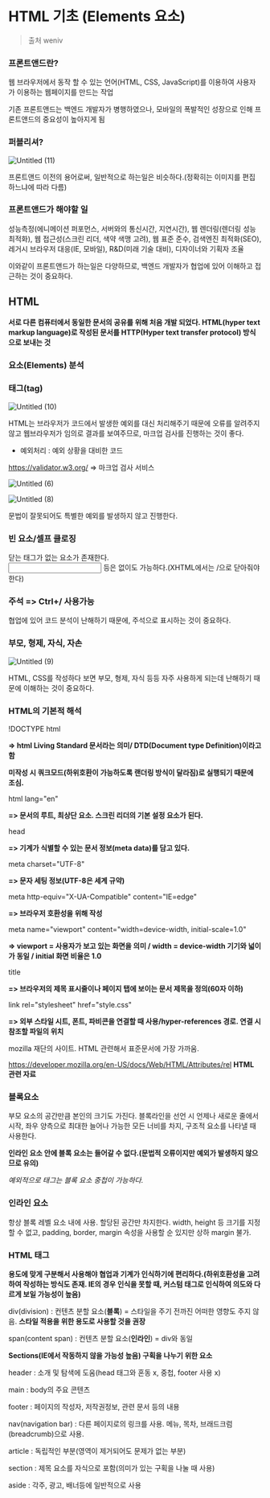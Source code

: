 # HTML 기초 (Elements 요소)
> 출처 weniv

### 프론트앤드란?

웹 브라우저에서 동작 할 수 있는 언어(HTML, CSS, JavaScript)를 이용하여 사용자가 이용하는 웹페이지를 만드는 작업

기존 프론트앤드는 백엔드 개발자가 병행하였으나, 모바일의 폭발적인 성장으로 인해 프론트앤드의 중요성이 높아지게 됨

### **퍼블리셔?**

![Untitled (11)](https://github.com/YoHanKi/BootCamp/assets/139758405/8424b97a-f9d4-42c8-a590-1b794c6adb82)


프론트앤드 이전의 용어로써, 일반적으로 하는일은 비슷하다.(정확히는 이미지를 편집하느냐에 따라 다름)

### **프론트앤드가 해야할 일**

성능측정(에니메이션 퍼포먼스, 서버와의 통신시간, 지연시간), 웹 렌더링(렌더링 성능 최적화), 웹 접근성(스크린 리더, 색약 색맹 고려), 웹 표준 준수, 검색엔진 최적화(SEO), 레거시 브라우저 대응(IE, 모바일), R&D(미래 기술 대비), 디자이너와 기획자 조율

이와같이 프론트앤드가 하는일은 다양하므로, 백엔드 개발자가 협업에 있어 이해하고 접근하는 것이 중요하다.

## **HTML**

**서로 다른 컴퓨터에서 동일한 문서의 공유를 위해 처음 개발 되었다. HTML(hyper text markup language)로 작성된 문서를 HTTP(Hyper text transfer protocol) 방식으로 보내는 것**

### 요소(Elements) 분석

### 태그(tag)

![Untitled (10)](https://github.com/YoHanKi/BootCamp/assets/139758405/af2daef4-9d15-488a-aba5-4e6acbfe0fd3)


HTML는 브라우저가 코드에서 발생한 예외를 대신 처리해주기 때문에 오류를 알려주지 않고 웹브라우저가 임의로 결과를 보여주므로, 마크업 검사를 진행하는 것이 좋다.

- 예외처리 : 예외 상황을 대비한 코드

https://validator.w3.org/ => 마크업 검사 서비스

![Untitled (6)](https://github.com/YoHanKi/BootCamp/assets/139758405/ae346230-e19f-4194-bf12-8e8f282d2c4a)


![Untitled (8)](https://github.com/YoHanKi/BootCamp/assets/139758405/a87aac56-7119-4b5c-a912-2f35ff71c90f)

문법이 잘못되어도 특별한 예외를 발생하지 않고 진행한다.

### **빈 요소/셀프 클로징**

닫는 태그가 없는 요소가 존재한다.<br><input><img> 등은 없이도 가능하다.(XHTML에서는 /으로 닫아줘야한다)

### **주석 => Ctrl+/ 사용가능**

협업에 있어 코드 분석이 난해하기 때문에, 주석으로 표시하는 것이 중요하다.

### **부모, 형제, 자식, 자손**

![Untitled (9)](https://github.com/YoHanKi/BootCamp/assets/139758405/2a67848d-3fdd-4ada-a166-78195eb6a2ad)


HTML, CSS를 작성하다 보면 부모, 형제, 자식 등등 자주 사용하게 되는데 난해하기 때문에 이해하는 것이 중요하다.

### **HTML의 기본적 해석**

!DOCTYPE html

**=> html Living Standard 문서라는 의미/ DTD(Document type Definition)이라고 함**

**미작성 시 쿼크모드(하위호환이 가능하도록 랜더링 방식이 달라짐)로 실행되기 때문에 조심.**

html lang="en"

**=> 문서의 루트, 최상단 요소. 스크린 리더의 기본 설정 요소가 된다.**

head

**=> 기계가 식별할 수 있는 문서 정보(meta data)를 담고 있다.**

meta charset="UTF-8"

**=> 문자 세팅 정보(UTF-8은 세계 규약)**

meta http-equiv="X-UA-Compatible" content="IE=edge"

**=> 브라우저 호환성을 위해 작성**

meta name="viewport" content="width=device-width, initial-scale=1.0"

**=> viewport = 사용자가 보고 있는 화면을 의미 / width = device-width 기기와 넓이가 동일 / initial 화면 비율은 1.0**

title

**=> 브라우저의 제목 표시줄이나 페이지 탭에 보이는 문서 제목을 정의(60자 이하)**

link rel="stylesheet" href="style.css"

**=> 외부 스타일 시트, 폰트, 파비콘을 연결할 때 사용/hyper-references 경로. 연결 시 참조할 파일의 위치**


mozilla 재단의 사이트. HTML 관련해서 표준문서에 가장 가까움.

https://developer.mozilla.org/en-US/docs/Web/HTML/Attributes/rel **HTML 관련 자료**

### **블록요소**

부모 요소의 공간만큼 본인의 크기도 가진다. 블록라인을 선언 시 언제나 새로운 줄에서 시작, 좌우 양측으로 최대한 늘어나 가능한 모든 너비를 차지, 구조적 요소를 나타낼 때 사용한다.

**인라인 요소 안에 블록 요소는 들어갈 수 없다.(문법적 오류이지만 예외가 발생하지 않으므로 유의)**

*예외적으로 <a> 태그는 블록 요소 중첩이 가능하다.*

### **인라인 요소**

항상 블록 레벨 요소 내에 사용. 할당된 공간만 차지한다. width, height 등 크기를 지정할 수 없고, padding, border, margin 속성을 사용할 순 있지만 상하 margin 불가.

### **HTML 태그**

**용도에 맞게 구분해서 사용해야 협업과 기계가 인식하기에 편리하다.(하위호환성을 고려하여 작성하는 방식도 존재. IE의 경우 인식을 못할 때, 커스텀 태그로 인식하여 의도와 다르게 보일 가능성이 높음)**

div(division) : 컨텐츠 분할 요소(**블록**) = 스타일을 주기 전까진 어떠한 영향도 주지 않음. **스타일 적용을 위한 용도로 사용할 것을 권장**

span(content span) : 컨텐츠 분할 요소(**인라인**) = div와 동일

**Sections(IE에서 작동하지 않을 가능성 높음) 구획을 나누기 위한 요소**

header : 소개 및 탐색에 도움(head 태그와 혼동 x, 중첩, footer 사용 x)

main : body의 주요 콘텐츠

footer : 페이지의 작성자, 저작권정보, 관련 문서 등의 내용

nav(navigation bar) : 다른 페이지로의 링크를 사용. 메뉴, 목차, 브래드크럼(breadcrumb)으로 사용.

article : 독립적인 부분(영역이 제거되어도 문제가 없는 부분)

section : 제목 요소를 자식으로 포함(의미가 있는 구획을 나눌 때 사용)

aside : 각주, 광고, 배너등에 일반적으로 사용
